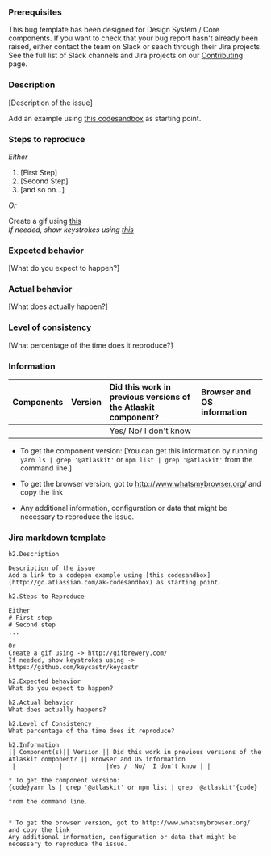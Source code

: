 ### Prerequisites
This bug template has been designed for Design System / Core components.
If you want to check that your bug report hasn't already been raised, either contact the team on Slack or seach through their Jira projects.
See the full list of Slack channels and Jira projects on our [Contributing](CONTRIBUTING.md) page.

### Description

[Description of the issue]

Add an example using [this codesandbox](http://go.atlassian.com/ak-codesandbox) as starting point.

### Steps to reproduce

_Either_

1. [First Step]
2. [Second Step]
3. [and so on...]

_Or_

Create a gif using [this](http://gifbrewery.com/)  
_If needed, show keystrokes using [this](https://github.com/keycastr/keycastr)_

### Expected behavior

[What do you expect to happen?]

### Actual behavior

[What does actually happen?]

### Level of consistency

[What percentage of the time does it reproduce?]

### Information

| Components | Version | Did this work in previous versions of the Atlaskit component? | Browser and OS information |
| ---------- | :------ | :------------------------------------------------------------ | :------------------------- |
|            |         | Yes/ No/ I don't know                                         |                            |

* To get the component version:
  [You can get this information by running `yarn ls | grep '@atlaskit'` or `npm list | grep '@atlaskit'` from the command line.]

* To get the browser version, got to http://www.whatsmybrowser.org/ and copy the link
* Any additional information, configuration or data that might be necessary to reproduce the issue.

### Jira markdown template

```
h2.Description

Description of the issue
Add a link to a codepen example using [this codesandbox](http://go.atlassian.com/ak-codesandbox) as starting point.

h2.Steps to Reproduce

Either
# First step
# Second step
...

Or
Create a gif using -> http://gifbrewery.com/  
If needed, show keystrokes using -> https://github.com/keycastr/keycastr

h2.Expected behavior
What do you expect to happen?

h2.Actual behavior
What does actually happens?

h2.Level of Consistency
What percentage of the time does it reproduce?

h2.Information
|| Component(s)|| Version || Did this work in previous versions of the Atlaskit component? || Browser and OS information
 |            |            |Yes /  No/  I don't know | |

* To get the component version:
{code}yarn ls | grep '@atlaskit' or npm list | grep '@atlaskit'{code}

from the command line.


* To get the browser version, got to http://www.whatsmybrowser.org/ and copy the link
Any additional information, configuration or data that might be necessary to reproduce the issue.
```
